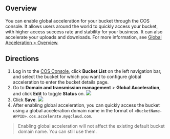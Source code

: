 ## Overview

You can enable global acceleration for your bucket through the COS console. It allows users around the world to quickly access your bucket, with higher access success rate and stability for your business. It can also accelerate your uploads and downloads. For more information, see [Global Acceleration > Overview](https://intl.cloud.tencent.com/document/product/436/33409).

## Directions

1. Log in to the [COS Console](https://console.cloud.tencent.com/cos5), click **Bucket List** on the left navigation bar, and select the bucket for which you want to configure global acceleration to enter the bucket details page.
2. Go to **Domain and transmission management** > **Global Acceleration**, and click **Edit** to toggle **Status** on.
![](https://main.qcloudimg.com/raw/e26fe8fd79c9bbc0d0ad1f9fe9088169.png)
3. Click **Save**.
![](https://main.qcloudimg.com/raw/1c6a7197c77a1555a91ad83fd29c8264.png)
4. After enabling global acceleration, you can quickly access the bucket using a global acceleration domain name in the format of `<BucketName-APPID>.cos.accelerate.myqcloud.com`.
>Enabling global acceleration will not affect the existing default bucket domain name. You can still use them.
